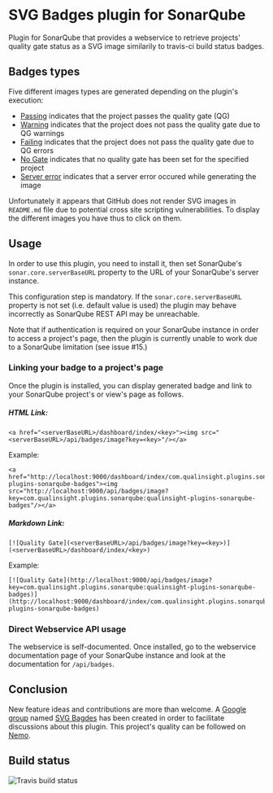 # SVG Badges plugin for SonarQube
Plugin for SonarQube that provides a webservice to retrieve projects' quality gate status as a SVG image similarily to travis-ci build status badges. 

## Badges types

Five different images types are generated depending on the plugin's execution:
* [Passing](images/passing.svg) indicates that the project passes the quality gate (QG)
* [Warning](images/warning.svg) indicates that the project does not pass the quality gate due to QG warnings
* [Failing](images/failing.svg) indicates that the project does not pass the quality gate due to QG errors
* [No Gate](images/no_gate.svg) indicates that no quality gate has been set for the specified project
* [Server error](images/server_error.svg) indicates that a server error occured while generating the image

Unfortunately it appears that GitHub does not render SVG images in ``README.md`` file due to potential cross site scripting vulnerabilities. To display the different images you have thus to click on them.

## Usage

In order to use this plugin, you need to install it, then set SonarQube's ``sonar.core.serverBaseURL`` property to the URL of your SonarQube's server instance.

This configuration step is mandatory. If the ``sonar.core.serverBaseURL`` property is not set (i.e. default value is used) the plugin may behave incorrectly as SonarQube REST API may be unreachable. 

Note that if authentication is required on your SonarQube instance in order to access a project's page, then the plugin is currently unable to work due to a SonarQube limitation (see issue #15.) 

### Linking your badge to a project's page

Once the plugin is installed, you can display generated badge and link to your SonarQube project's or view's page as follows.

##### HTML Link:

```
<a href="<serverBaseURL>/dashboard/index/<key>"><img src="<serverBaseURL>/api/badges/image?key=<key>"/></a>
```

Example:

```
<a href="http://localhost:9000/dashboard/index/com.qualinsight.plugins.sonarqube:qualinsight-plugins-sonarqube-badges"><img src="http://localhost:9000/api/badges/image?key=com.qualinsight.plugins.sonarqube:qualinsight-plugins-sonarqube-badges"/></a>
```

##### Markdown Link:

```
[![Quality Gate](<serverBaseURL>/api/badges/image?key=<key>)](<serverBaseURL>/dashboard/index/<key>)
```

Example:

```
[![Quality Gate](http://localhost:9000/api/badges/image?key=com.qualinsight.plugins.sonarqube:qualinsight-plugins-sonarqube-badges)](http://localhost:9000/dashboard/index/com.qualinsight.plugins.sonarqube:qualinsight-plugins-sonarqube-badges)
```

### Direct Webservice API usage

The webservice is self-documented. Once installed, go to the webservice documentation page of your SonarQube instance and look at the documentation for ``/api/badges``.

## Conclusion

New feature ideas and contributions are more than welcome. A [Google group](https://groups.google.com/forum/#!forum/svg-badges) named [SVG Bagdes](https://groups.google.com/forum/#!forum/svg-badges) has been created in order to facilitate discussions about this plugin. This project's quality can be followed on [Nemo](https://nemo.sonarqube.org/overview?id=com.qualinsight.plugins.sonarqube%3Aqualinsight-plugins-sonarqube-badges).

## Build status

![Travis build status](https://travis-ci.org/QualInsight/qualinsight-plugins-sonarqube-badges.svg?branch=master)
